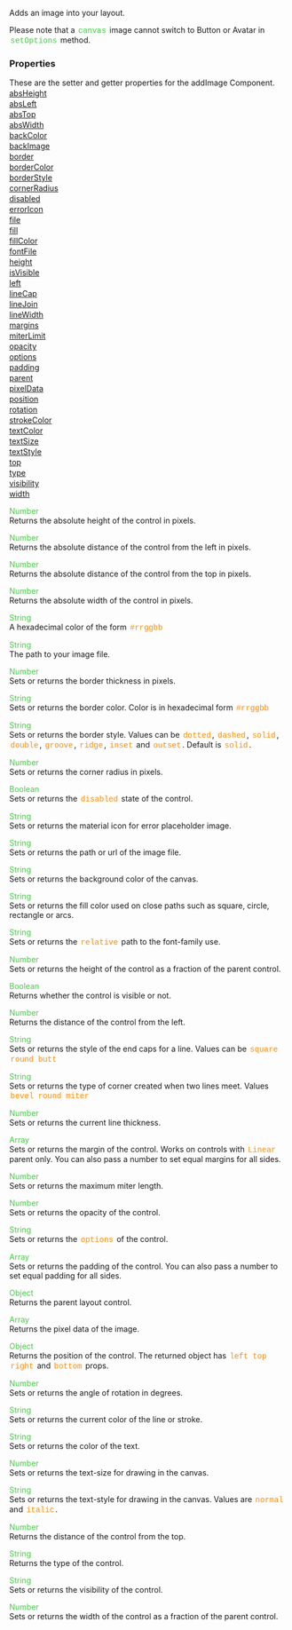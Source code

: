Adds an image into your layout.

 Please note that a <span style="color:#4c4; font-family:Courier, monospace; font-size:100%; padding:0px 2px;">canvas</span> image cannot switch to Button or Avatar in <span style="color:#4c4; font-family:Courier, monospace; font-size:100%; padding:0px 2px;">setOptions</span> method.

<style>.samp { margin-top: 2px; } </style><h3>Properties</h3>These are the setter and getter properties for the addImage Component.
<div class="samp"><a href="#absheight-0" data-transition="pop" data-rel="popup" class="ui-link">absHeight </a></div><div class="samp"><a href="#absleft-5" data-transition="pop" data-rel="popup" class="ui-link">absLeft </a></div><div class="samp"><a href="#abstop-10" data-transition="pop" data-rel="popup" class="ui-link">absTop </a></div><div class="samp"><a href="#abswidth-15" data-transition="pop" data-rel="popup" class="ui-link">absWidth </a></div><div class="samp"><a href="#backcolor-20" data-transition="pop" data-rel="popup" class="ui-link">backColor </a></div><div class="samp"><a href="#backimage-25" data-transition="pop" data-rel="popup" class="ui-link">backImage </a></div><div class="samp"><a href="#border-30" data-transition="pop" data-rel="popup" class="ui-link">border </a></div><div class="samp"><a href="#bordercolor-35" data-transition="pop" data-rel="popup" class="ui-link">borderColor </a></div><div class="samp"><a href="#borderstyle-40" data-transition="pop" data-rel="popup" class="ui-link">borderStyle </a></div><div class="samp"><a href="#cornerradius-45" data-transition="pop" data-rel="popup" class="ui-link">cornerRadius </a></div><div class="samp"><a href="#disabled-50" data-transition="pop" data-rel="popup" class="ui-link">disabled </a></div><div class="samp"><a href="#erroricon-55" data-transition="pop" data-rel="popup" class="ui-link">errorIcon </a></div><div class="samp"><a href="#file-60" data-transition="pop" data-rel="popup" class="ui-link">file </a></div><div class="samp"><a href="#fill-65" data-transition="pop" data-rel="popup" class="ui-link">fill </a></div><div class="samp"><a href="#fillcolor-70" data-transition="pop" data-rel="popup" class="ui-link">fillColor </a></div><div class="samp"><a href="#fontfile-75" data-transition="pop" data-rel="popup" class="ui-link">fontFile </a></div><div class="samp"><a href="#height-80" data-transition="pop" data-rel="popup" class="ui-link">height </a></div><div class="samp"><a href="#isvisible-85" data-transition="pop" data-rel="popup" class="ui-link">isVisible </a></div><div class="samp"><a href="#left-90" data-transition="pop" data-rel="popup" class="ui-link">left </a></div><div class="samp"><a href="#linecap-95" data-transition="pop" data-rel="popup" class="ui-link">lineCap </a></div><div class="samp"><a href="#linejoin-100" data-transition="pop" data-rel="popup" class="ui-link">lineJoin </a></div><div class="samp"><a href="#linewidth-105" data-transition="pop" data-rel="popup" class="ui-link">lineWidth </a></div><div class="samp"><a href="#margins-110" data-transition="pop" data-rel="popup" class="ui-link">margins </a></div><div class="samp"><a href="#miterlimit-115" data-transition="pop" data-rel="popup" class="ui-link">miterLimit </a></div><div class="samp"><a href="#opacity-120" data-transition="pop" data-rel="popup" class="ui-link">opacity </a></div><div class="samp"><a href="#options-125" data-transition="pop" data-rel="popup" class="ui-link">options </a></div><div class="samp"><a href="#padding-130" data-transition="pop" data-rel="popup" class="ui-link">padding </a></div><div class="samp"><a href="#parent-135" data-transition="pop" data-rel="popup" class="ui-link">parent </a></div><div class="samp"><a href="#pixeldata-140" data-transition="pop" data-rel="popup" class="ui-link">pixelData </a></div><div class="samp"><a href="#position-145" data-transition="pop" data-rel="popup" class="ui-link">position </a></div><div class="samp"><a href="#rotation-150" data-transition="pop" data-rel="popup" class="ui-link">rotation </a></div><div class="samp"><a href="#strokecolor-155" data-transition="pop" data-rel="popup" class="ui-link">strokeColor </a></div><div class="samp"><a href="#textcolor-160" data-transition="pop" data-rel="popup" class="ui-link">textColor </a></div><div class="samp"><a href="#textsize-165" data-transition="pop" data-rel="popup" class="ui-link">textSize </a></div><div class="samp"><a href="#textstyle-170" data-transition="pop" data-rel="popup" class="ui-link">textStyle </a></div><div class="samp"><a href="#top-175" data-transition="pop" data-rel="popup" class="ui-link">top </a></div><div class="samp"><a href="#type-180" data-transition="pop" data-rel="popup" class="ui-link">type </a></div><div class="samp"><a href="#visibility-185" data-transition="pop" data-rel="popup" class="ui-link">visibility </a></div><div class="samp"><a href="#width-190" data-transition="pop" data-rel="popup" class="ui-link">width </a></div>
<div data-role="popup" id="absheight-0" class="ui-content"><p><span style="color:#4c4;">Number</span><br>Returns the absolute height of the control in pixels.</p></div><div data-role="popup" id="absleft-5" class="ui-content"><p><span style="color:#4c4;">Number</span><br>Returns the absolute distance of the control from the left in pixels.</p></div><div data-role="popup" id="abstop-10" class="ui-content"><p><span style="color:#4c4;">Number</span><br>Returns the absolute distance of the control from the top in pixels.</p></div><div data-role="popup" id="abswidth-15" class="ui-content"><p><span style="color:#4c4;">Number</span><br>Returns the absolute width of the control in pixels.</p></div><div data-role="popup" id="backcolor-20" class="ui-content"><p><span style="color:#4c4;">String</span><br>A hexadecimal color of the form <span style="color:#fb8c00; font-family:Courier&#44; monospace; font-size:100%; padding:0px 2px;">#rrggbb</span></p></div><div data-role="popup" id="backimage-25" class="ui-content"><p><span style="color:#4c4;">String</span><br>The path to your image file.</p></div><div data-role="popup" id="border-30" class="ui-content"><p><span style="color:#4c4;">Number</span><br>Sets or returns the border thickness in pixels.</p></div><div data-role="popup" id="bordercolor-35" class="ui-content"><p><span style="color:#4c4;">String</span><br>Sets or returns the border color. Color is in hexadecimal form <span style="color:#fb8c00; font-family:Courier&#44; monospace; font-size:100%; padding:0px 2px;">#rrggbb</span></p></div><div data-role="popup" id="borderstyle-40" class="ui-content"><p><span style="color:#4c4;">String</span><br>Sets or returns the border style. Values can be <span style="color:#fb8c00; font-family:Courier&#44; monospace; font-size:100%; padding:0px 2px;">dotted</span>&#44; <span style="color:#fb8c00; font-family:Courier&#44; monospace; font-size:100%; padding:0px 2px;">dashed</span>&#44; <span style="color:#fb8c00; font-family:Courier&#44; monospace; font-size:100%; padding:0px 2px;">solid</span>&#44; <span style="color:#fb8c00; font-family:Courier&#44; monospace; font-size:100%; padding:0px 2px;">double</span>&#44; <span style="color:#fb8c00; font-family:Courier&#44; monospace; font-size:100%; padding:0px 2px;">groove</span>&#44; <span style="color:#fb8c00; font-family:Courier&#44; monospace; font-size:100%; padding:0px 2px;">ridge</span>&#44; <span style="color:#fb8c00; font-family:Courier&#44; monospace; font-size:100%; padding:0px 2px;">inset</span> and <span style="color:#fb8c00; font-family:Courier&#44; monospace; font-size:100%; padding:0px 2px;">outset</span>. Default is <span style="color:#fb8c00; font-family:Courier&#44; monospace; font-size:100%; padding:0px 2px;">solid</span>.</p></div><div data-role="popup" id="cornerradius-45" class="ui-content"><p><span style="color:#4c4;">Number</span><br>Sets or returns the corner radius in pixels.</p></div><div data-role="popup" id="disabled-50" class="ui-content"><p><span style="color:#4c4;">Boolean</span><br>Sets or returns the <span style="color:#fb8c00; font-family:Courier&#44; monospace; font-size:100%; padding:0px 2px;">disabled</span> state of the control.</p></div><div data-role="popup" id="erroricon-55" class="ui-content"><p><span style="color:#4c4;">String</span><br>Sets or returns the material icon for error placeholder image.</p></div><div data-role="popup" id="file-60" class="ui-content"><p><span style="color:#4c4;">String</span><br>Sets or returns the path or url of the image file.</p></div><div data-role="popup" id="fill-65" class="ui-content"><p><span style="color:#4c4;">String</span><br>Sets or returns the background color of the canvas.</p></div><div data-role="popup" id="fillcolor-70" class="ui-content"><p><span style="color:#4c4;">String</span><br>Sets or returns the fill color used on close paths such as square&#44; circle&#44; rectangle or arcs.</p></div><div data-role="popup" id="fontfile-75" class="ui-content"><p><span style="color:#4c4;">String</span><br>Sets or returns the <span style="color:#fb8c00; font-family:Courier&#44; monospace; font-size:100%; padding:0px 2px;">relative</span> path to the font-family use.</p></div><div data-role="popup" id="height-80" class="ui-content"><p><span style="color:#4c4;">Number</span><br>Sets or returns the height of the control as a fraction of the parent control.</p></div><div data-role="popup" id="isvisible-85" class="ui-content"><p><span style="color:#4c4;">Boolean</span><br>Returns whether the control is visible or not.</p></div><div data-role="popup" id="left-90" class="ui-content"><p><span style="color:#4c4;">Number</span><br>Returns the distance of the control from the left.</p></div><div data-role="popup" id="linecap-95" class="ui-content"><p><span style="color:#4c4;">String</span><br>Sets or returns the style of the end caps for a line. Values can be <span style="color:#fb8c00; font-family:Courier&#44; monospace; font-size:100%; padding:0px 2px;">square</span> <span style="color:#fb8c00; font-family:Courier&#44; monospace; font-size:100%; padding:0px 2px;">round</span> <span style="color:#fb8c00; font-family:Courier&#44; monospace; font-size:100%; padding:0px 2px;">butt</span></p></div><div data-role="popup" id="linejoin-100" class="ui-content"><p><span style="color:#4c4;">String</span><br>Sets or returns the type of corner created when two lines meet. Values <span style="color:#fb8c00; font-family:Courier&#44; monospace; font-size:100%; padding:0px 2px;">bevel</span> <span style="color:#fb8c00; font-family:Courier&#44; monospace; font-size:100%; padding:0px 2px;">round</span> <span style="color:#fb8c00; font-family:Courier&#44; monospace; font-size:100%; padding:0px 2px;">miter</span></p></div><div data-role="popup" id="linewidth-105" class="ui-content"><p><span style="color:#4c4;">Number</span><br>Sets or returns the current line thickness.</p></div><div data-role="popup" id="margins-110" class="ui-content"><p><span style="color:#4c4;">Array</span><br>Sets or returns the margin of the control. Works on controls with <span style="color:#fb8c00; font-family:Courier&#44; monospace; font-size:100%; padding:0px 2px;">Linear</span> parent only. You can also pass a number to set equal margins for all sides.</p></div><div data-role="popup" id="miterlimit-115" class="ui-content"><p><span style="color:#4c4;">Number</span><br>Sets or returns the maximum miter length.</p></div><div data-role="popup" id="opacity-120" class="ui-content"><p><span style="color:#4c4;">Number</span><br>Sets or returns the opacity of the control.</p></div><div data-role="popup" id="options-125" class="ui-content"><p><span style="color:#4c4;">String</span><br>Sets or returns the <span style="color:#fb8c00; font-family:Courier&#44; monospace; font-size:100%; padding:0px 2px;">options</span> of the control.</p></div><div data-role="popup" id="padding-130" class="ui-content"><p><span style="color:#4c4;">Array</span><br>Sets or returns the padding of the control. You can also pass a number to set equal padding for all sides.</p></div><div data-role="popup" id="parent-135" class="ui-content"><p><span style="color:#4c4;">Object</span><br>Returns the parent layout control.</p></div><div data-role="popup" id="pixeldata-140" class="ui-content"><p><span style="color:#4c4;">Array</span><br>Returns the pixel data of the image.</p></div><div data-role="popup" id="position-145" class="ui-content"><p><span style="color:#4c4;">Object</span><br>Returns the position of the control. The returned object has <span style="color:#fb8c00; font-family:Courier&#44; monospace; font-size:100%; padding:0px 2px;">left</span> <span style="color:#fb8c00; font-family:Courier&#44; monospace; font-size:100%; padding:0px 2px;">top</span> <span style="color:#fb8c00; font-family:Courier&#44; monospace; font-size:100%; padding:0px 2px;">right</span> and <span style="color:#fb8c00; font-family:Courier&#44; monospace; font-size:100%; padding:0px 2px;">bottom</span> props.</p></div><div data-role="popup" id="rotation-150" class="ui-content"><p><span style="color:#4c4;">Number</span><br>Sets or returns the angle of rotation in degrees.</p></div><div data-role="popup" id="strokecolor-155" class="ui-content"><p><span style="color:#4c4;">String</span><br>Sets or returns the current color of the line or stroke.</p></div><div data-role="popup" id="textcolor-160" class="ui-content"><p><span style="color:#4c4;">String</span><br>Sets or returns the color of the text.</p></div><div data-role="popup" id="textsize-165" class="ui-content"><p><span style="color:#4c4;">Number</span><br>Sets or returns the text-size for drawing in the canvas.</p></div><div data-role="popup" id="textstyle-170" class="ui-content"><p><span style="color:#4c4;">String</span><br>Sets or returns the text-style for drawing in the canvas. Values are <span style="color:#fb8c00; font-family:Courier&#44; monospace; font-size:100%; padding:0px 2px;">normal</span> and <span style="color:#fb8c00; font-family:Courier&#44; monospace; font-size:100%; padding:0px 2px;">italic</span>.</p></div><div data-role="popup" id="top-175" class="ui-content"><p><span style="color:#4c4;">Number</span><br>Returns the distance of the control from the top.</p></div><div data-role="popup" id="type-180" class="ui-content"><p><span style="color:#4c4;">String</span><br>Returns the type of the control.</p></div><div data-role="popup" id="visibility-185" class="ui-content"><p><span style="color:#4c4;">String</span><br>Sets or returns the visibility of the control.</p></div><div data-role="popup" id="width-190" class="ui-content"><p><span style="color:#4c4;">Number</span><br>Sets or returns the width of the control as a fraction of the parent control.</p></div>